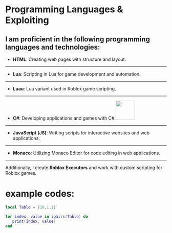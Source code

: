# Programming Languages & Exploiting

I am proficient in the following programming languages and technologies:
--------------------------------------
- **HTML**: Creating web pages with structure and layout.
--------------------------------------
- **Lua**: Scripting in Lua for game development and automation.
--------------------------------------
- **Luau**: Lua variant used in Roblox game scripting.
--------------------------------------
- **C#**: Developing applications and games with C#.<img src="https://upload.wikimedia.org/wikipedia/commons/4/4f/Csharp_Logo.png" width="60" height="60"/>
--------------------------------------
- **JavaScript (JS)**: Writing scripts for interactive websites and web applications.
--------------------------------------
- **Monaco**: Utilizing Monaco Editor for code editing in web applications.
--------------------------------------
Additionally, I create **Roblox Executors** and work with custom scripting for Roblox games.

# example codes:

``` lua
local Table = {10,1,1}

for index, value in ipairs(Table) do
   print(index, value)
end
```
